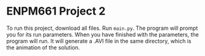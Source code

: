 # ENPM661 Project 2

To run this project, download all files. Run `main.py`. The program will prompt you for its run parameters. When you have finished with the parameters, the program will run. It will generate a .AVI file in the same directory, which is the animation of the solution. 
